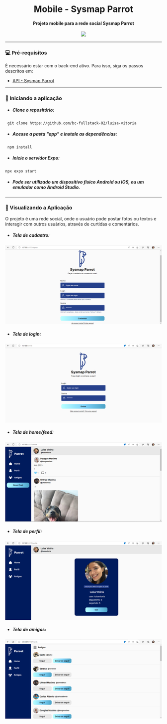 <h1 align="center">  Mobile -  Sysmap Parrot </h1>
<h4 align="center"> Projeto mobile para a rede social Sysmap Parrot </h4>


<p align="center">
<img src="https://img.shields.io/badge/React_Native-20232A?style=for-the-badge&logo=react&logoColor=61DAFB" />
</p>

------------

### 💻 Pré-requisitos
É necessário estar com o back-end ativo. Para isso, siga os passos descritos em:
- [API - Sysmap Parrot](https://github.com/bc-fullstack-02/luisa-vitoria/edit/main/Backend/Projeto/api)


------------
### 🚀 Iniciando a aplicação
- ##### Clone o repositório:
` git clone https://github.com/bc-fullstack-02/luisa-vitoria`

- ##### Acesse a pasta "app" e instale as dependências:
` npm install`

- ##### Inicie o servidor Expo:
`npx expo start`

- ##### Pode ser utilizado um dispositivo físico Android ou IOS, ou um emulador como Android Studio.

------------

### 🎲 Visualizando a Aplicação
O projeto é uma rede social, onde o usuário pode postar fotos ou textos e interagir com outros usuários, através de curtidas e comentários.


- ##### Tela de cadastro:
![Tela de cadastro](https://github.com/bc-fullstack-02/luisa-vitoria/blob/main/Frontend/Projeto/web/src/assets/cadastro.png)


- ##### Tela de login:
![Tela de login](https://github.com/bc-fullstack-02/luisa-vitoria/blob/main/Frontend/Projeto/web/src/assets/login.png)

- ##### Tela de home/feed:
![Tela de home](https://github.com/bc-fullstack-02/luisa-vitoria/blob/main/Frontend/Projeto/web/src/assets/feed.png)

- ##### Tela de perfil:
![Tela de perfil](https://github.com/bc-fullstack-02/luisa-vitoria/blob/main/Frontend/Projeto/web/src/assets/perfil.png)

- ##### Tela de amigos:
![Tela de amigos](https://github.com/bc-fullstack-02/luisa-vitoria/blob/main/Frontend/Projeto/web/src/assets/amigos.png)
